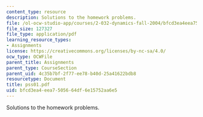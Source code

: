 ```yaml
---
content_type: resource
description: Solutions to the homework problems.
file: /ol-ocw-studio-app/courses/2-032-dynamics-fall-2004/bfcd3ea4eea7505664df6e15752aa6e5_pss01.pdf
file_size: 127327
file_type: application/pdf
learning_resource_types:
- Assignments
license: https://creativecommons.org/licenses/by-nc-sa/4.0/
ocw_type: OCWFile
parent_title: Assignments
parent_type: CourseSection
parent_uid: 4c35b7bf-2f77-ee78-b40d-25a41622bdb8
resourcetype: Document
title: pss01.pdf
uid: bfcd3ea4-eea7-5056-64df-6e15752aa6e5
---
```

Solutions to the homework problems.
